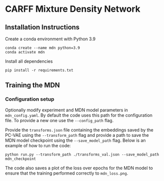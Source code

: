 # CARFF Mixture Density Network

## Installation Instructions
Create a conda environment with Python 3.9
```
conda create --name mdn python=3.9
conda activate mdn
```

Install all dependencies
```
pip install -r requirements.txt
```

## Training the MDN
### Configuration setup
Optionally modify experiment and MDN model parameters in `mdn_config.yaml`. By default the code uses this path for the configuration file. To provide a new one use the `--config_path` flag.

Provide the `transforms.json` file containing the embeddings saved by the PC-VAE using the `--transform_path` flag and provide a path to save the MDN model checkpoint using the `--save_model_path` flag. Below is an example of how to run the code:
```
python run.py --transform_path ./transforms_val.json --save_model_path mdn_checkpoint
```

The code also saves a plot of the loss over epochs for the MDN model to ensure that the training performed correctly to `mdn_loss.png`.
